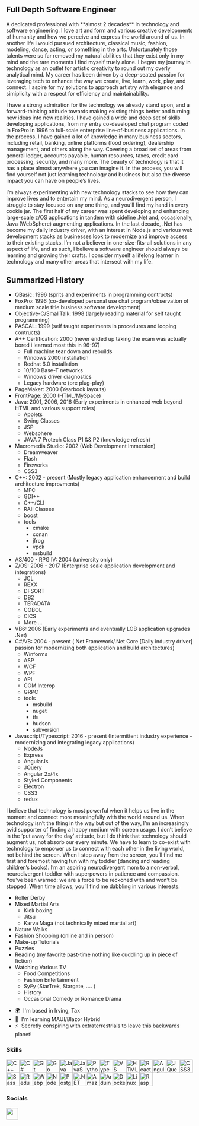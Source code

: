 Full Depth Software Engineer
----------------------------

A dedicated professional with \*\*almost 2 decades\*\* in technology and software engineering. 
I love art and form and various creative developments of humanity and how we perceive and express the world around of us. 
In another life i would pursued architecture, classical music, fashion, modeling, dance, acting, or something in the arts. 
Unfortunately those talents were so far removed my natural abilities that they exist only in my mind and the rare moments i find myself truely alone.
I began my journey in technology as an outlet for artistic creativity to round out my overly analytical mind. 
My career has been driven by a deep-seated passion for leveraging tech to enhance the way we create, live, learn, work, play, and connect. 
I aspire for my solutions to approach artistry with elegance and simiplicity with a respect for efficiency and maintainability. 

I have a strong admiration for the technology we already stand upon, and a forward-thinking attitude towards making existing things better and turning new ideas into new realities. 
I have gained a wide and deep set of skills developing applications, from my entry co-developed chat program coded in FoxPro in 1996 to full-scale enterprise line-of-business applications. 
In the process, I have gained a lot of knowledge in many business sectors, including retail, banking, online platforms (food ordering), dealership management, and others along the way. 
Covering a broad set of areas from general ledger, accounts payable, human resources, taxes, credit card processing, security, and many more. 
The beauty of technology is that it has a place almost anywhere you can imagine it. 
In the process, you will find yourself not just learning technology and business but also the diverse impact you can have on people’s lives.

I’m always experimenting with new technology stacks to see how they can improve lives and to entertain my mind. 
As a neurodivergent person, I struggle to stay focused on any one thing, and you’ll find my hand in every cookie jar. 
The first half of my career was spent developing and enhancing large-scale z/OS applications in tandem with sideline .Net and, occasionally, Java (WebSphere) augmenting applications. 
In the last decade, .Net has become my daily industry driver, with an interest in Node.js and various web development stacks as businesses look to modernize and improve access to their existing stacks. 
I’m not a believer in one-size-fits-all solutions in any aspect of life, and as such, I believe a software engineer should always be learning and growing their crafts. 
I consider myself a lifelong learner in technology and many other areas that intersect with my life.

## Summarized History
- QBasic: 1996 (sprits and experiments in programming contructs)  
- FoxPro: 1996 (co-developed personal use chat program/observation of medium scale title business software development)
- Objective-C/SmallTalk: 1998 (largely reading material for self taught programming)
- PASCAL: 1999 (self taught experiments in procedures and looping contructs)
- A++ Certification: 2000 (never ended up taking the exam was actually bored i learned most this in 96-97)
  - Full machine tear down and rebuilds
  - Windows 2000 installation
  - Redhat 6.0 installation
  - 10/100 Base-T networks
  - Windows driver diagnostics
  - Legacy hardware (pre plug-play)
- PageMaker: 2000 (Yearbook layouts)
- FrontPage: 2000 (HTML/MySpace)
- Java: 2001, 2006, 2016 (Early experiments in enhanced web beyond HTML and various support roles)
  - Applets
  - Swing Classes
  - JSP
  - Websphere
  - JAVA 7 Protech Class P1 && P2 (knowledge refresh)
- Macromedia Studio: 2002 (Web Development Immersion)
  - Dreamweaver
  - Flash
  - Fireworks
  - CSS3
- C++: 2002 - present (Mostly legacy application enhancement and build architecture improvments)
  - MFC 
  - GDI++
  - C++/CLI
  - RAII Classes
  - boost
  - tools
    - cmake
    - conan
    - jfrog
    - vpck
    - msbuild    
- AS/400 - RPG IV: 2004 (university only)
- Z/OS: 2006 - 2017 (Enterprise scale application development and integrations)
  -  JCL
  -  REXX
  -  DFSORT
  -  DB2
  -  TERADATA
  -  COBOL
  -  CICS
  -  More ...
- VB6: 2006 (Early experiments and eventually LOB application upgrades .Net)
- C#/VB: 2004 - present (.Net Framework/.Net Core [Daily industry driver] passion for modernizing both application and build architectures)
   - Winforms
   - ASP
   - WCF
   - WPF
   - API
   - COM Interop
   - GRPC
   - tools
     - msbuild
     - nuget
     - tfs
     - hudson
     - subversion
- Javascript/Typescript: 2016 - present (Intermittent industry experience - modernizing and integrating legacy applications)
  - NodeJs
  - Express
  - AngularJs
  - JQuery
  - Angular 2x/4x
  - Styled Components
  - Electron
  - CSS3
  - redux
       

I believe that technology is most powerful when it helps us live in the moment and connect more meaningfully with the world around us. 
When technology isn’t the thing in the way but out of the way, I’m an increasingly avid supporter of finding a happy medium with screen usage. 
I don’t believe in the ‘put away for the day’ attitude, but I do think that technology should augment us, not absorb our every minute. 
We have to learn to co-exist with technology to empower us to connect with each other in the living world, not behind the screen. 
When I step away from the screen, you’ll find me first and foremost having fun with my toddler (dancing and reading children’s books). 
I’m an aspiring neurodivergent mom to a non-verbal, neurodivergent toddler with superpowers in patience and compassion. 
You’ve been warned: we are a force to be reckoned with and won’t be stopped. 
When time allows, you’ll find me dabbling in various interests.

- Roller Derby
- Mixed Martial Arts
  - Kick boxing
  - Jitsu
  - Karva Maga (not technically mixed martial art)
- Nature Walks
- Fashion Shopping (online and in person)
- Make-up Tutorials
- Puzzles
- Reading (my favorite past-time nothing like cuddling up in piece of fiction)
- Watching Various TV
  - Food Competitions
  - Fashion Entertainment
  - SyFy (StarTrek, Stargate, .... )
  - History
  - Occasional Comedy or Romance Drama


* 🌍  I'm based in Irving, Tax
* 🧠  I'm learning MAUI/Blazor Hybrid
* ⚡  Secretly conspiring with extraterrestrials to leave this backwards planet!

### Skills


<p align="left">
<a href="https://docs.microsoft.com/en-us/cpp/?view=msvc-170" target="_blank" rel="noreferrer"><img src="https://raw.githubusercontent.com/danielcranney/readme-generator/main/public/icons/skills/cplusplus-colored.svg" width="36" height="36" alt="C++" /></a><a href="https://docs.microsoft.com/en-us/dotnet/csharp/" target="_blank" rel="noreferrer"><img src="https://raw.githubusercontent.com/danielcranney/readme-generator/main/public/icons/skills/csharp-colored.svg" width="36" height="36" alt="C#" /></a><a href="https://git-scm.com/" target="_blank" rel="noreferrer"><img src="https://raw.githubusercontent.com/danielcranney/readme-generator/main/public/icons/skills/git-colored.svg" width="36" height="36" alt="Git" /></a><a href="https://go.dev/doc/" target="_blank" rel="noreferrer"><img src="https://raw.githubusercontent.com/danielcranney/readme-generator/main/public/icons/skills/go-colored.svg" width="36" height="36" alt="Go" /></a><a href="https://www.oracle.com/java/" target="_blank" rel="noreferrer"><img src="https://raw.githubusercontent.com/danielcranney/readme-generator/main/public/icons/skills/java-colored.svg" width="36" height="36" alt="Java" /></a><a href="https://developer.mozilla.org/en-US/docs/Web/JavaScript" target="_blank" rel="noreferrer"><img src="https://raw.githubusercontent.com/danielcranney/readme-generator/main/public/icons/skills/javascript-colored.svg" width="36" height="36" alt="JavaScript" /></a><a href="https://www.python.org/" target="_blank" rel="noreferrer"><img src="https://raw.githubusercontent.com/danielcranney/readme-generator/main/public/icons/skills/python-colored.svg" width="36" height="36" alt="Python" /></a><a href="https://www.typescriptlang.org/" target="_blank" rel="noreferrer"><img src="https://raw.githubusercontent.com/danielcranney/readme-generator/main/public/icons/skills/typescript-colored.svg" width="36" height="36" alt="TypeScript" /></a><a href="https://code.visualstudio.com/" target="_blank" rel="noreferrer"><img src="https://raw.githubusercontent.com/danielcranney/readme-generator/main/public/icons/skills/visualstudiocode.svg" width="36" height="36" alt="VS Code" /></a><a href="https://developer.mozilla.org/en-US/docs/Glossary/HTML5" target="_blank" rel="noreferrer"><img src="https://raw.githubusercontent.com/danielcranney/readme-generator/main/public/icons/skills/html5-colored.svg" width="36" height="36" alt="HTML5" /></a><a href="https://reactjs.org/" target="_blank" rel="noreferrer"><img src="https://raw.githubusercontent.com/danielcranney/readme-generator/main/public/icons/skills/react-colored.svg" width="36" height="36" alt="React" /></a><a href="https://angular.io/" target="_blank" rel="noreferrer"><img src="https://raw.githubusercontent.com/danielcranney/readme-generator/main/public/icons/skills/angularjs-colored.svg" width="36" height="36" alt="Angular" /></a><a href="https://jquery.com/" target="_blank" rel="noreferrer"><img src="https://raw.githubusercontent.com/danielcranney/readme-generator/main/public/icons/skills/jquery-colored.svg" width="36" height="36" alt="JQuery" /></a><a href="https://www.w3.org/TR/CSS/#css" target="_blank" rel="noreferrer"><img src="https://raw.githubusercontent.com/danielcranney/readme-generator/main/public/icons/skills/css3-colored.svg" width="36" height="36" alt="CSS3" /></a><a href="https://sass-lang.com/" target="_blank" rel="noreferrer"><img src="https://raw.githubusercontent.com/danielcranney/readme-generator/main/public/icons/skills/sass-colored.svg" width="36" height="36" alt="Sass" /></a><a href="https://redux.js.org/" target="_blank" rel="noreferrer"><img src="https://raw.githubusercontent.com/danielcranney/readme-generator/main/public/icons/skills/redux-colored.svg" width="36" height="36" alt="Redux" /></a><a href="https://webpack.js.org/" target="_blank" rel="noreferrer"><img src="https://raw.githubusercontent.com/danielcranney/readme-generator/main/public/icons/skills/webpack-colored.svg" width="36" height="36" alt="Webpack" /></a><a href="https://nodejs.org/en/" target="_blank" rel="noreferrer"><img src="https://raw.githubusercontent.com/danielcranney/readme-generator/main/public/icons/skills/nodejs-colored.svg" width="36" height="36" alt="NodeJS" /></a><a href="https://www.postgresql.org/" target="_blank" rel="noreferrer"><img src="https://raw.githubusercontent.com/danielcranney/readme-generator/main/public/icons/skills/postgresql-colored.svg" width="36" height="36" alt="PostgreSQL" /></a><a href="https://dotnet.microsoft.com/en-us/" target="_blank" rel="noreferrer"><img src="https://raw.githubusercontent.com/danielcranney/readme-generator/main/public/icons/skills/dot-net-colored.svg" width="36" height="36" alt=".NET" /></a><a href="https://aws.amazon.com" target="_blank" rel="noreferrer"><img src="https://raw.githubusercontent.com/danielcranney/readme-generator/main/public/icons/skills/aws-colored.svg" width="36" height="36" alt="Amazon Web Services" /></a><a href="https://store.arduino.cc/?gclid=Cj0KCQjw2eilBhCCARIsAG0Pf8uueBifykWcsSS4LPESeGQfxGVKJYnzV7bz471XfknQJy_1VINVWM8aAkLtEALw_wcB" target="_blank" rel="noreferrer"><img src="https://raw.githubusercontent.com/danielcranney/readme-generator/main/public/icons/skills/arduino-colored.svg" width="36" height="36" alt="Arduino" /></a><a href="https://www.docker.com/" target="_blank" rel="noreferrer"><img src="https://raw.githubusercontent.com/danielcranney/readme-generator/main/public/icons/skills/docker-colored.svg" width="36" height="36" alt="Docker" /></a><a href="https://www.linux.org" target="_blank" rel="noreferrer"><img src="https://raw.githubusercontent.com/danielcranney/readme-generator/main/public/icons/skills/linux-colored.svg" width="36" height="36" alt="Linux" /></a><a href="https://www.raspberrypi.org/" target="_blank" rel="noreferrer"><img src="https://raw.githubusercontent.com/danielcranney/readme-generator/main/public/icons/skills/raspberrypi-colored.svg" width="36" height="36" alt="Raspberry Pi" /></a>
</p>


### Socials

<p align="left"> <a href="https://www.github.com/natalieweinert" target="_blank" rel="noreferrer"> <picture> <source media="(prefers-color-scheme: dark)" srcset="https://raw.githubusercontent.com/danielcranney/readme-generator/main/public/icons/socials/github-dark.svg" /> <source media="(prefers-color-scheme: light)" srcset="https://raw.githubusercontent.com/danielcranney/readme-generator/main/public/icons/socials/github.svg" /> <img src="https://raw.githubusercontent.com/danielcranney/readme-generator/main/public/icons/socials/github.svg" width="32" height="32" /> </picture> </a></p>
